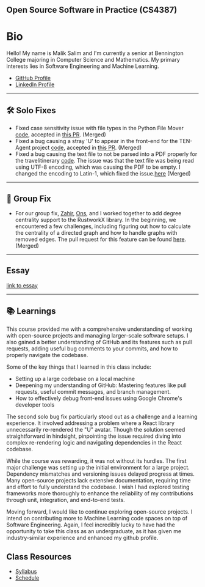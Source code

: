 ## Open Source Software in Practice (CS4387)

# Bio

Hello! My name is Malik Salim and I'm currently a senior at Bennington College majoring in Computer Science and Mathematics.  My primary interests lies in Software Engineering and Machine Learning.

- [GitHub Profile](https://github.com/malikrohail)
- [LinkedIn Profile](https://www.linkedin.com/in/malikrohail/)

---

## 🛠️ Solo Fixes

- Fixed case sensitivity issue with file types in the Python File Mover [code](https://github.com/AustinCGomez/Python-File-Mover), accepted in [this PR](https://github.com/AustinCGomez/Python-File-Mover/pull/60). (Merged)
- Fixed a bug causing a stray 'U' to appear in the front-end for the TEN-Agent project [code](https://github.com/TEN-framework/TEN-Agent/), accepted in [this PR](https://github.com/TEN-framework/TEN-Agent/issues/407). (Merged)
- Fixed a bug causing the text file to not be parsed into a PDF properly for the travelitinerary [code](https://github.com/gloriapul/travelitinerary/tree/pdf-fix).  The issue was that the text file was being read using UTF-8 encoding, which was causing the PDF to be empty.  I changed the encoding to Latin-1, which fixed the issue.[here](https://ibb.co/Sc73zwL) (Merged)

---

## 🤝 Group Fix
- For our group fix, [Zahir](https://github.com/Gohlub), [Ons](https://github.com/onsali), and I worked together to add degree centrality support to the RustworkX library.  In the beginning, we encountered a few challenges, including figuring out how to calculate the centrality of a directed graph and how to handle graphs with removed edges. The pull request for this feature can be found [here](https://github.com/Qiskit/rustworkx/pull/1306). (Merged)

---

## Essay
[link to essay](https://docs.google.com/document/d/1t0Rdqyc6Jqa7_8oIc0eVZ4kxUlMxJ7tUusPZ_Ccc4Wg/edit?tab=t.0)

---

## 📚 Learnings

This course provided me with a comprehensive understanding of working with open-source projects and managing larger-scale software setups. I also gained a better understanding of GitHub and its features such as pull requests, adding useful bug comments to your commits, and how to properly navigate the codebase. 

Some of the key things that I learned in this class include:
- Setting up a large codebase on a local machine
- Deepening my understanding of GitHub: Mastering features like pull requests, useful commit messages, and branch management.
- How to effectively debug front-end issues using Google Chrome's developer tools

The second solo bug fix particularly stood out as a challenge and a learning experience. It involved addressing a problem where a React library unnecessarily re-rendered the "U" avatar. Though the solution seemed straightforward in hindsight, pinpointing the issue required diving into complex re-rendering logic and navigating dependencies in the React codebase.

While the course was rewarding, it was not without its hurdles. The first major challenge was setting up the initial environment for a large project. Dependency mismatches and versioning issues delayed progress at times. Many open-source projects lack extensive documentation, requiring time and effort to fully understand the codebase. I wish I had explored testing frameworks more thoroughly to enhance the reliability of my contributions through unit, integration, and end-to-end tests. 

Moving forward, I would like to continue exploring open-source projects. I intend on contributing more to Machine Learning code spaces on top of Software Engineering. Again, I feel incredibly lucky to have had the opportunity to take this class as an undergraduate, as it has given me industry-similar experience and enhanced my github profile.

## Class Resources

- [Syllabus](./homework/week3/syllabus.md)
- [Schedule](./homework/week3/schedule.md)

